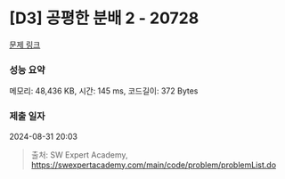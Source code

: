 # [D3] 공평한 분배 2 - 20728 

[문제 링크](https://swexpertacademy.com/main/code/problem/problemDetail.do?contestProbId=AY6cg0MKeVkDFAXt) 

### 성능 요약

메모리: 48,436 KB, 시간: 145 ms, 코드길이: 372 Bytes

### 제출 일자

2024-08-31 20:03



> 출처: SW Expert Academy, https://swexpertacademy.com/main/code/problem/problemList.do
